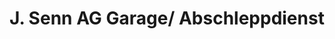 ---
title: "J. Senn AG Garage/ Abschleppdienst"
url: /doettingen/j-senn-ag-garage-abschleppdienst-surbtalstrasse/
shop: Autowerkstatt
---